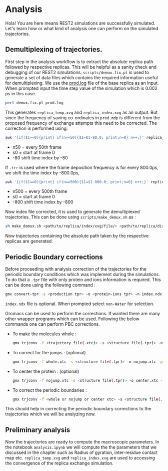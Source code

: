# Analysis 

Hola! You are here means REST2 simulations are successfully simulated. Let's learn how or what kind of analysis one can perform on the simulated trajectories.

## Demultiplexing of trajectories.

First step in the analysis workflow is to extract the absolute replica path followed by respective replicas. This will be helpful as a sanity check and debugging of our REST2 simulations. `scripts/demux.fix.pl` is used to generate a set of data files which contains the required information useful for demultiplexing. We use the [prod.log](https://dartmouth-my.sharepoint.com/:f:/r/personal/f006f50_dartmouth_edu/Documents/trajectories_for_book_chapter?csf=1&web=1&e=h22nwg) file of the base replica as an input. When prompted input the time step value of the simulation which is 0.002 ps in this case.

```bash
perl demux.fix.pl prod.log
```

This generates `replica_temp.xvg` and `replica_index.xvg` as an output. But since the frequency of saving co-ordinates in `prod.mdp` is different from the proposed frequency of exchange attempts this need to be corrected. The correction is performed using:

```bash
awk '{if($1==0){print} if(n==50){$1=$1-80.0; print;n=0} n++;}' replica_index.xvg > replica_index.n50.s0.-80.xvg
```
- n50 = every 50th frame
- s0 = start at frame 0
- -80 shift time index by -80

If `.trr` is used where the frame deposition frequency is for every 800.0ps, we shift the time index by -800.0ps,

```bash
awk '{if($1==0){print} if(n==500){$1=$1-800.0; print;n=0} n++;}' replica_index.xvg > replica_index.n500.s0.-800.xvg
```
- n500 = every 500th frame
- s0 = start at frame 0
- -800 shift time index by -800

Now index file corrected, it is used to generate the demultiplexed trajectories. This can be done using `scripts/make_demux.sh` as :

```bash
sh make_demux.sh <path/to/replica/index/xvg/file/> <path/to/replica/directories/>
```

Now trajectories containing the absolute path taken by the respective replicas are generated.

## Periodic Boundary corrections

Before proceeding with analysis correction of the trajectories for the periodic boundary conditions which was implement during the simulations. To do that a `.tpr` file with only protein and ions information is required. This can be done using the following command :

```bash
gmx convert-tpr -s <production tpr> -o <protein-ions tpr> -n index.ndx
```

`index.ndx` file is optional. When prompted select `non-Water` for selection.

Gromacs can be used to perform the corrections. If wanted there are many other wrapper programs which can be used. Following the below commands one can perform PBC corrections.
- To make the molecules whole :
    ```bash
    gmx trjconv -f <trajectory file(.xtc)> -s <structure file(.tpr)> -o whole.xtc -pbc whole
    ```
- To correct for the jumps : (optional)
    ```bash
    gmx trjconv -f whole.xtc -s <structure file(.tpr)> -o nojump.xtc -pbc nojump
    ```
- To center the protein : (optional)
    ```bash
    gmx trjconv -f nojump.xtc -s <structure file(.tpr)> -o center.xtc -pbc center
    ```
- To correct the periodic boundaries :
    ```bash
    gmx trjconv -f <whole or nojump or center xtc> -s <structure file(.tpr)> -o pbc.xtc -pbc mol -ur compact
    ```

This should help in correcting the periodic boundary corrections to the trajectories which we will be analyzing now.

## Preliminary analysis

Now the trajectories are ready to compute the macroscopic parameters. In the notebook `analysis.ipynb` we will compute the the parameters that we discussed in the chapter such as Radius of gyration, inter-residue contact map etc. `replica_temp.xvg` and `replica_index.xvg` are used to accessing the convergence of the replica exchange simulation.  

